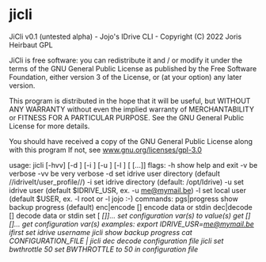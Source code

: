 # jicli
JiCli v0.1 (untested alpha) -  Jojo's IDrive CLI  - Copyright (C) 2022 Joris Heirbaut GPL

JiCli is free software: you can redistribute it and / or modify it under the terms of the
GNU General Public License as published by the Free Software Foundation, either version 3
of the License, or (at your option) any later version.

This program is distributed in the hope that it will be useful,  but WITHOUT ANY WARRANTY
without even the implied warranty of MERCHANTABILITY or FITNESS FOR A PARTICULAR PURPOSE.
See the GNU General Public License for more details.

You should have received a copy of the GNU General Public License along with this program
If not, see www.gnu.org/licenses/gpl-3.0

usage: jicli [-hvv] [-d <udir>] [-i <idir>] [-u <usr>] [-l <lusr>] [<command> [<arg>...]]
flags:
  -h    show help and exit
  -v    be verbose
  -vv   be very verbose
  -d    set idrive user directory (default /<idir>/idriveIt/user_profile/<lusr>/<usr>)
  -i    set idrive directory (default: /opt/Idrive)
  -u    set idrive user (default $IDRIVE_USR, ex. -u me@mymail.be)
  -l    set local  user (default $USER, ex. -l root or -l jojo :-)
commands:
  pgs|progress              show backup progress (default)
  enc|encode [<data>]       encode data or stdin
  dec|decode [<data>]       decode data or stdin
  set [<var> [<value>]]...  set configuration var(s) to value(s)
  get [<var>] [<var>]...    get configuration var(s)
examples:
  export IDRIVE_USR=me@mymail.be        ifirst set idrive username
  jicli                                 show backup progress
  cat CONFIGURATION_FILE | jicli dec    decode configuration file
  jicli set bwthrottle 50               set BWTHROTTLE to 50 in configuration file 
